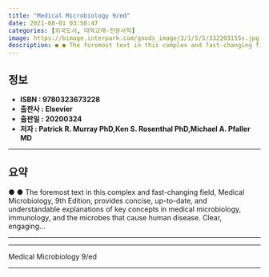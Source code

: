 ```yaml
---
title: "Medical Microbiology 9/ed"
date: 2021-08-01 03:58:47
categories: [외국도서, 대학교재-전문서적]
image: https://bimage.interpark.com/goods_image/3/1/5/5/332203155s.jpg
description: ● ● The foremost text in this complex and fast-changing field, Medical Microbiology, 9th Edition, provides concise, up-to-date, and understandable explanation
---
```


## **정보**

- **ISBN : 9780323673228**
- **출판사 : Elsevier**
- **출판일 : 20200324**
- **저자 : Patrick R. Murray PhD,Ken S. Rosenthal PhD,Michael A. Pfaller MD**

------



## **요약**

●  ●  The foremost text in this complex and fast-changing field, Medical Microbiology, 9th Edition, provides concise, up-to-date, and understandable explanations of key concepts in medical microbiology, immunology, and the microbes that cause human disease. Clear, engaging... 

------



------


Medical Microbiology 9/ed 

------


